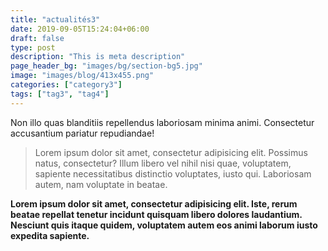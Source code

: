 ```yaml
---
title: "actualités3"
date: 2019-09-05T15:24:04+06:00
draft: false
type: post
description: "This is meta description"
page_header_bg: "images/bg/section-bg5.jpg"
image: "images/blog/413x455.png"
categories: ["category3"]
tags: ["tag3", "tag4"]
---
```


Non illo quas blanditiis repellendus laboriosam minima animi. Consectetur accusantium pariatur repudiandae!

> Lorem ipsum dolor sit amet, consectetur adipisicing elit. Possimus natus, consectetur? Illum libero vel nihil nisi quae, voluptatem, sapiente necessitatibus distinctio voluptates, iusto qui. Laboriosam autem, nam voluptate in beatae.

**Lorem ipsum dolor sit amet, consectetur adipisicing elit. Iste, rerum beatae repellat tenetur incidunt quisquam libero dolores laudantium. Nesciunt quis itaque quidem, voluptatem autem eos animi laborum iusto expedita sapiente.**
